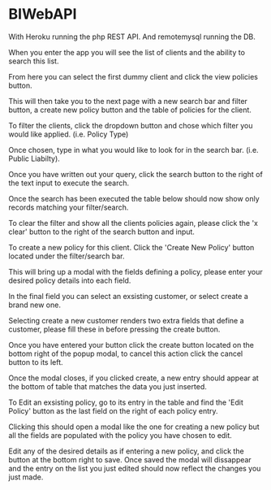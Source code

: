 # BIWebAPI


With Heroku running the php REST API. And remotemysql running the DB.

When you enter the app you will see the list of clients and the ability to search this list.

From here you can select the first dummy client and click the view policies button.

This will then take you to the next page with a new search bar and filter button, a create new policy button and the table of policies for the client.

To filter the clients, click the dropdown button and chose which filter you would like applied. (i.e. Policy Type)

Once chosen, type in what you would like to look for in the search bar. (i.e. Public Liabilty).

Once you have written out your query, click the search button to the right of the text input to execute the search.

Once the search has been executed the table below should now show only records matching your filter/search.

To clear the filter and show all the clients policies again, please click the 'x clear' button to the right of the search button and input.

To create a new policy for this client. Click the 'Create New Policy' button located under the filter/search bar.

This will bring up a modal with the fields defining a policy, please enter your desired policy details into each field.

In the final field you can select an exsisting customer, or select create a brand new one.

Selecting create a new customer renders two extra fields that define a customer, please fill these in before pressing the create button.

Once you have entered your button click the create button located on the bottom right of the popup modal, to cancel this action click the cancel button to its left.

Once the modal closes, if you clicked create, a new entry should appear at the bottom of table that matches the data you just inserted.

To Edit an exsisting policy, go to its entry in the table and find the 'Edit Policy' button as the last field on the right of each policy entry.

Clicking this should open a modal like the one for creating a new policy but all the fields are populated with the policy you have chosen to edit.

Edit any of the desired details as if entering a new policy, and click the button at the bottom right to save. Once saved the modal will dissappear and the entry on the list you just edited should now reflect the changes you just made.
